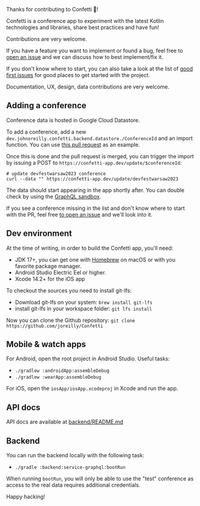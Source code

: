 Thanks for contributing to Confetti 🎊!


Confetti is a conference app to experiment with the latest Kotlin technologies and libraries, share best practices and have fun!

Contributions are very welcome.

If you have a feature you want to implement or found a bug, feel free to [open an issue](https://github.com/joreilly/Confetti/issues/new) and we can discuss how to best implement/fix it.

If you don't know where to start, you can also take a look at the list of [good first issues](https://github.com/joreilly/Confetti/labels/good%20first%20issue) for good places to get started with the project.

Documentation, UX, design, data contributions are very welcome. 

## Adding a conference

Conference data is hosted in Google Cloud Datastore. 

To add a conference, add a new `dev.johnoreilly.confetti.backend.datastore./ConferenceId` and an import function. You can use [this pull request](https://github.com/joreilly/Confetti/pull/982/files) as an example.

Once this is done and the pull request is merged, you can trigger the import by issuing a POST to `https://confetti-app.dev/update/$conferenceId`:

```shell
# update devfestwarsaw2023 conference
curl --data "" https://confetti-app.dev/update/devfestwarsaw2023
```

The data should start appearing in the app shortly after. You can double check by using the [GraphQL sandbox](https://confetti-app.dev/sandbox/index.html?explorerURLState=N4IgJg9gxgrgtgUwHYBcQC4TADpIAR5QRIBmCATslAgM5474F4CWYuBAvrhyB0A).

If you see a conference missing in the list and don't know where to start with the PR, feel free [to open an issue](https://github.com/joreilly/Confetti/issues/new) and we'll look into it.

## Dev environment

At the time of writing, in order to build the Confetti app, you'll need:

* JDK 17+, you can get one with [Homebrew](https://formulae.brew.sh/cask/zulu) on macOS or with you favorite package manager.
* Android Studio Electric Eel or higher. 
* Xcode 14.2+ for the iOS app

To checkout the sources you need to install git-lfs:

* Download git-lfs on your system: `brew install git-lfs`
* install git-lfs in your workspace folder: `git lfs install`

Now you can clone the Github repository: `git clone https://github.com/joreilly/Confetti`

## Mobile & watch apps
For Android, open the root project in Android Studio. Useful tasks:

* `./gradlew :androidApp:assembleDebug` 
* `./gradlew :wearApp:assembleDebug` 

For iOS, open the `iosApp/iosApp.xcodeproj` in Xcode and run the app.

## API docs 

API docs are available at [backend/README.md](backend/README.md)

## Backend

You can run the backend locally with the following task:

* `./gradle :backend:service-graphql:bootRun` 

When running `bootRun`, you will only be able to use the "test" conference as access to the real data requires additional credentials.


Happy hacking!





